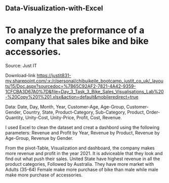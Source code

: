 ## Data-Visualization-with-Excel

# To analyze the preformance of a company that sales bike and bike accessories.

Source: Just IT

Download-link https://justit831-my.sharepoint.com/:x:/r/personal/chibuikeile_bootcamp_justit_co_uk/_layouts/15/Doc.aspx?sourcedoc=%7B65C92AF2-7821-4A42-9359-1CFCBA3D67A0%7D&file=Day_3_Task_3_Bike_Sales_Visualisations_Lab%20-%20Copy%201%201.xlsx&action=default&mobileredirect=true

Data: Date, Day, Month, Year, Customer-Age, Age-Group, Customer-Gender, Country, State, Product-Category, Sub-Category, Product, Order-Quantity, Unity-Cost, Unity-Price, Profit, Cost, Revenue. 

I used Excel to clean the dataset and creat a dashbord using the following parameters:
Revenue and Profit by Year,
Revenue by Product,
Revenue by Age-Group,
Revenue by Gender.

From the pivot-Table, Visualization and dashboard, the company makes more revenue and profit in the year 2021. It is adviceable that they look and find out what push their sales.
United State have highest revenue in all the product categories, Followed by Australia.
They have more market with Adults (35-64)
Female make more purchase of bike than male while male make more purchase of accessories.

